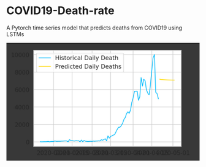 # COVID19-Death-rate
A Pytorch time series model that predicts deaths from COVID19 using LSTMs

![covid](covid.png)
